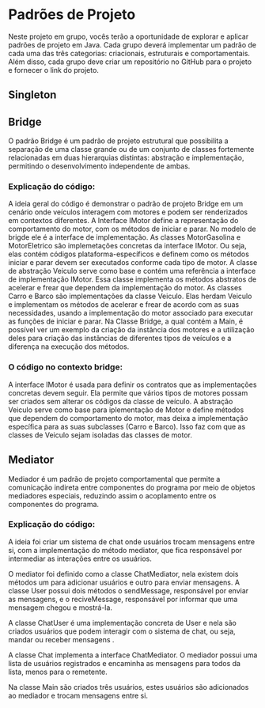 # Padrões de Projeto
Neste projeto em grupo, vocês terão a oportunidade de explorar e aplicar padrões
de projeto em Java. Cada grupo deverá implementar um padrão de cada uma das
três categorias: criacionais, estruturais e comportamentais. Além disso, cada
grupo deve criar um repositório no GitHub para o projeto e fornecer o link do
projeto.

## Singleton

## Bridge
O padrão Bridge é um padrão de projeto estrutural que possibilita a separação de uma classe grande ou de um conjunto de classes fortemente relacionadas em duas hierarquias distintas: abstração e implementação, permitindo o desenvolvimento independente de ambas.

### Explicação do código:
A ideia geral do código é demonstrar o padrão de projeto Bridge em um cenário onde veículos interagem com motores e podem ser renderizados em  contextos diferentes.
A Interface IMotor define a representação do comportamento do motor, com os métodos de iniciar e parar. No modelo de brigde ele é a interface de implementação.
As classes MotorGasolina e MotorEletrico são implemetações concretas da interface IMotor. Ou seja, elas contém códigos plataforma-específicos e definem como os métodos iniciar e parar devem ser executados conforme cada tipo de motor.
A classe de abstração Veiculo serve como base e contém uma referência a interface de implementação IMotor. Essa classe implementa os métodos abstratos de acelerar e frear que dependem da implementação do motor.
As classes Carro e Barco são implementações da classe Veiculo. Elas herdam Veiculo e implementam os métodos de acelerar e frear de acordo com as suas necessidades, usando a implementação do motor associado para executar as funções de iniciar e parar.
Na Classe Bridge, a qual contém a Main, é possível ver um exemplo da criação da instância dos motores e a utilização deles para criação das instâncias de diferentes tipos de veículos e a diferença na execução dos métodos.

### O código no contexto bridge:
A interface IMotor é usada para definir os contratos que as implementações concretas devem seguir. Ela permite que vários tipos de motores possam ser criados sem alterar os códigos da classe de veículo.
A abstração Veiculo serve como base para iplementação de Motor e define métodos que dependem do comportamento do motor, mas deixa a implementação específica para as suas subclasses (Carro e Barco). Isso faz com que as classes de Veiculo sejam isoladas das classes de motor. 


## Mediator
Mediador é um padrão de projeto comportamental que permite a comunicação indireta entre componentes do programa por meio de objetos mediadores especiais, reduzindo assim o acoplamento entre os componentes do programa.

### Explicação do código:
A ideia foi criar um sistema de chat onde usuários trocam mensagens entre si, com a implementação do método mediator, que fica responsável por intermediar as interações entre os usuários.

O mediator foi definido como a classe ChatMediator, nela existem dois métodos um para adicionar usuários e outro para enviar mensagens.
A classe User possui dois métodos o sendMessage, responsável por enviar as mensagens, e o reciveMessage, responsável por informar que uma mensagem chegou e mostrá-la.

A classe ChatUser é uma implementação concreta de User e nela são criados usuários que podem interagir com o sistema de chat, ou seja, mandar ou receber mensagens .

A classe Chat implementa a interface ChatMediator. O mediador possui uma lista de usuários registrados e encaminha as mensagens para todos da lista, menos para o remetente.

Na classe Main são criados três usuários, estes usuários são adicionados ao mediador e trocam mensagens entre si.
